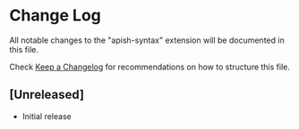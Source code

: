 # Change Log

All notable changes to the "apish-syntax" extension will be documented in this file.

Check [Keep a Changelog](http://keepachangelog.com/) for recommendations on how to structure this file.

## [Unreleased]

- Initial release
